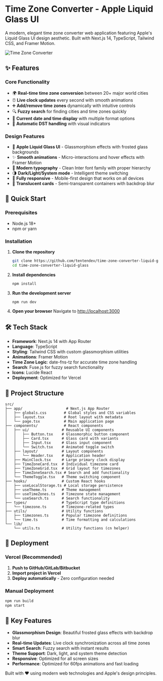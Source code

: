 # Time Zone Converter - Apple Liquid Glass UI

A modern, elegant time zone converter web application featuring Apple's Liquid Glass UI design aesthetic. Built with Next.js 14, TypeScript, Tailwind CSS, and Framer Motion.

![Time Zone Converter](https://images.unsplash.com/photo-1523961131990-5ea7c61b2107?w=1200&h=600&fit=crop&crop=faces)

## ✨ Features

### Core Functionality
- 🌍 **Real-time time zone conversion** between 20+ major world cities
- ⏰ **Live clock updates** every second with smooth animations
- ➕ **Add/remove time zones** dynamically with intuitive controls
- 🔍 **Fuzzy search** for finding cities and time zones quickly
- 📅 **Current date and time display** with multiple format options
- 🌅 **Automatic DST handling** with visual indicators

### Design Features
- 🎨 **Apple Liquid Glass UI** - Glassmorphism effects with frosted glass backgrounds
- ✨ **Smooth animations** - Micro-interactions and hover effects with Framer Motion
- 🎯 **Modern typography** - Clean Inter font family with proper hierarchy
- 🌗 **Dark/Light/System mode** - Intelligent theme switching
- 📱 **Fully responsive** - Mobile-first design that works on all devices
- 🔄 **Translucent cards** - Semi-transparent containers with backdrop blur

## 🚀 Quick Start

### Prerequisites
- Node.js 18+ 
- npm or yarn

### Installation

1. **Clone the repository**
   ```bash
   git clone https://github.com/tentendev/time-zone-converter-liquid-glass.git
   cd time-zone-converter-liquid-glass
   ```

2. **Install dependencies**
   ```bash
   npm install
   ```

3. **Run the development server**
   ```bash
   npm run dev
   ```

4. **Open your browser**
   Navigate to [http://localhost:3000](http://localhost:3000)

## 🛠️ Tech Stack

- **Framework**: Next.js 14 with App Router
- **Language**: TypeScript
- **Styling**: Tailwind CSS with custom glassmorphism utilities
- **Animations**: Framer Motion
- **Time Zone Logic**: date-fns-tz for accurate time zone handling
- **Search**: Fuse.js for fuzzy search functionality
- **Icons**: Lucide React
- **Deployment**: Optimized for Vercel

## 📁 Project Structure

```
src/
├── app/                    # Next.js App Router
│   ├── globals.css        # Global styles and CSS variables
│   ├── layout.tsx         # Root layout with metadata
│   └── page.tsx           # Main application page
├── components/            # React components
│   ├── ui/               # Reusable UI components
│   │   ├── Button.tsx    # Glassmorphic button component
│   │   ├── Card.tsx      # Glass card with variants
│   │   ├── Input.tsx     # Glass input component
│   │   └── Switch.tsx    # Animated toggle switch
│   ├── layout/           # Layout components
│   │   └── Header.tsx    # Application header
│   ├── MainClock.tsx     # Large primary clock display
│   ├── TimeZoneCard.tsx  # Individual timezone card
│   ├── TimeZoneGrid.tsx  # Grid layout for timezones
│   ├── TimeZoneSearch.tsx # Search and add functionality
│   └── ThemeToggle.tsx   # Theme switching component
├── hooks/                # Custom React hooks
│   ├── useLocalStorage.ts # Local storage persistence
│   ├── useTheme.ts       # Theme management
│   ├── useTimeZones.ts   # Timezone state management
│   └── useSearch.ts      # Search functionality
├── types/                # TypeScript type definitions
│   └── timezone.ts       # Timezone-related types
├── utils/                # Utility functions
│   ├── timezones.ts      # Popular timezone definitions
│   └── time.ts           # Time formatting and calculations
└── lib/
    └── utils.ts          # Utility functions (cn helper)
```

## 🚀 Deployment

### Vercel (Recommended)
1. **Push to GitHub/GitLab/Bitbucket**
2. **Import project in Vercel**
3. **Deploy automatically** - Zero configuration needed

### Manual Deployment
```bash
npm run build
npm start
```

## 📱 Key Features

- **Glassmorphism Design**: Beautiful frosted glass effects with backdrop blur
- **Real-time Updates**: Live clock synchronization across all time zones
- **Smart Search**: Fuzzy search with instant results
- **Theme Support**: Dark, light, and system theme detection
- **Responsive**: Optimized for all screen sizes
- **Performance**: Optimized for 60fps animations and fast loading

Built with ❤️ using modern web technologies and Apple's design principles.

